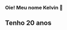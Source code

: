 ### Oie! Meu nome Kelvin 👋
## Tenho 20 anos

<!--
![Anurag's GitHub stats](https://github-readme-stats.vercel.app/apiDilliKel=anuraghazra&count_private=true)
![Anurag's GitHub stats](https://github-readme-stats.vercel.app/apiDilliKel=anuraghazra&show_icons=true)



Estudo Ciência da Computação, Estou no 5º Semestre!
Atuamente trabalho no TI do CREA-RR como Suporte técnico.
Tenho medo de altura, mas com um pouco de esforço eu chego mais alto.

**DilliKel/DilliKel** is a ✨ _special_ ✨ repository because its `README.md` (this file) appears on your GitHub profile.


- 🔭 I’m currently working on ...
- 🌱 I’m currently learning ...
- 👯 I’m looking to collaborate on ...
- 🤔 I’m looking for help with ...
- 💬 Ask me about ...
- 📫 How to reach me: ...
- 😄 Pronouns: ...
- ⚡ Fun fact: ...
-->
